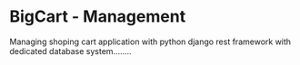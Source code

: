 # BigCart - Management


Managing shoping cart application with 
 python django rest framework with dedicated database system........

